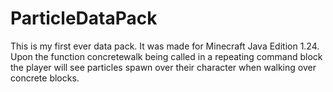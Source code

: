 # ParticleDataPack
This is my first ever data pack. It was made for Minecraft Java Edition 1.24. Upon the function concretewalk being called in a repeating command block the player will see particles spawn over their character when walking over concrete blocks.

